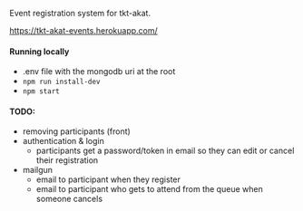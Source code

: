 Event registration system for tkt-akat.

https://tkt-akat-events.herokuapp.com/

#### Running locally
- .env file with the mongodb uri at the root
- `npm run install-dev`
- `npm start`

#### TODO:
- removing participants (front)
- authentication & login
    - participants get a password/token in email so they can edit or cancel their registration
- mailgun
    - email to participant when they register
    - email to participant who gets to attend from the queue when someone cancels
